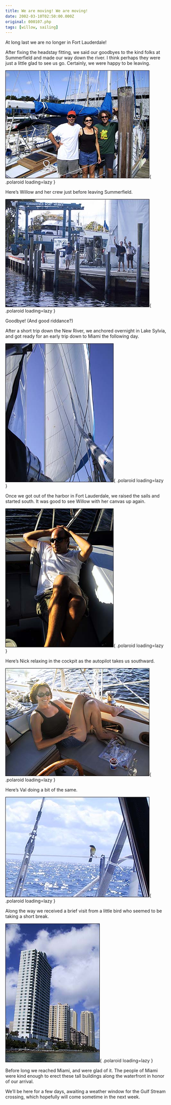 ```yaml
---
title: We are moving! We are moving!
date: 2002-03-10T02:50:00.000Z
original: 000107.php
tags: [willow, sailing]
---
```


At long last we are no longer in Fort Lauderdale!

After fixing the headstay fitting, we said our goodbyes to the kind folks at Summerfield and made our way down the river. I think perhaps they were just a little glad to see us go. Certainly, we were happy to be leaving.

![img](./abouttoleave.jpg){ .polaroid loading=lazy }

Here’s Willow and her crew just before leaving Summerfield.

![img](./byebye-summerfield.jpg){ .polaroid loading=lazy }

Goodbye! (And good riddance?)

After a short trip down the New River, we anchored overnight in Lake Sylvia, and got ready for an early trip down to Miami the following day.

![img](./sails-up.jpg){ .polaroid loading=lazy }

Once we got out of the harbor in Fort Lauderdale, we raised the sails and started south. It was good to see Willow with her canvas up again.

![img](./nick-relaxing.jpg){ .polaroid loading=lazy }

Here’s Nick relaxing in the cockpit as the autopilot takes us southward.

![img](./val-relaxing.jpg){ .polaroid loading=lazy }

Here’s Val doing a bit of the same.

![img](./visiting-bird.jpg){ .polaroid loading=lazy }

Along the way we received a brief visit from a little bird who seemed to be taking a short break.

![img](./hello-miami.jpg){ .polaroid loading=lazy }

Before long we reached Miami, and were glad of it. The people of Miami were kind enough to erect these tall buildings along the waterfront in honor of our arrival.

We’ll be here for a few days, awaiting a weather window for the Gulf Stream crossing, which hopefully will come sometime in the next week.
